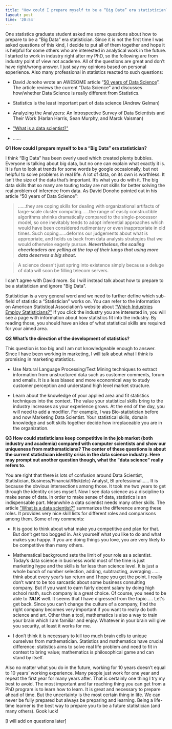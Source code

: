```yaml
---
title: "How could I prepare myself to be a “Big Data” era statistician?"
layout: post
time: '20:54'
---
```

  
One statistics graduate student asked me some questions about how to prepare to be a “Big Data” era statistician. Since it is not the first time I was asked questions of this kind, I decide to put all of them together and hope it is helpful for some others who are interested in analytical work in the future. I started to work in industry right after my PhD, so the following are from industry point of view not academe. All of the questions are great and don’t have right/wrong answer. I just say my opinions based on personal experience. Also many professional in statistics reacted to such questions:

-	 David Jonoho wrote an AWESOME article “[50 years of Data Science](https://www.google.com/url?sa=t&rct=j&q=&esrc=s&source=web&cd=4&cad=rja&uact=8&ved=0CC8QFjADahUKEwjNqfmUw-jIAhUC2SYKHdz_Bgc&url=http%3A%2F%2Fpages.cs.wisc.edu%2F~anhai%2Fcourses%2F784-fall15%2F50YearsDataScience.pdf&usg=AFQjCNHEgxJDnYO49RinB83IbPPZnuAifQ)”. The article reviews the current “Data Science” and discusses how/whether Data Science is really different from Statistics. 

-	Statistics is the least important part of data science (Andrew Gelman)

-	Analyzing the Analyzers: An Introspective Survey of Data Scientists and Their Work (Harlan Harris, Sean Murphy, and Marck Vaisman)

-	["What is a data scientist?"](http://www.dataplusscience.com/DataScientist.html)

- ......

**Q1 How could I prepare myself to be a “Big Data” era statistician?**

I think “Big Data” has been overly used which created plenty bubbles. Everyone is talking about big data, but no one can explain what exactly it is. It is fun to look at trends for some words by google occasionally, but not helpful to solve problems in real life.  A lot of data, on its own is worthless. It isn’t the size of the data that’s important. It’s what you do with it. The big data skills that so many are touting today are not skills for better solving the real problem of inference from data. As David Donoho pointed out in his article “50 years of Data Science”:

> ……they are coping skills for dealing with organizational artifacts of large-scale cluster computing……the range of easily constructible algorithms shrinks dramatically compared to the single-processor model, so one inevitably tends to adopt inferential approaches which would have been considered rudimentary or even inappropriate in old times. Such coping……deforms our judgements about what is appropriate, and holds us back from data analysis strategies that we would otherwise eagerly pursue. _**Nevertheless, the scaling cheerleaders are yelling at the top of their lungs that using more data deserves a big shout.**_

> A science doesn't just spring into existence simply because a deluge of data will soon be filling telecom servers.

I can't agree with David more. So I will instead talk about how to prepare to be a statistician and ignore "Big Data".

Statistician is a very general word and we need to further define which sub-field of statistic a “Statistician” works on. You can refer to the information on American Statistical Association’s website about [“Which Industries Employ Statisticians?"](http://www.amstat.org/careers/whichindustriesemploystatisticians.cfm) If you click the industry you are interested in, you will see a page with information about how statistics fit into the industry. By reading those, you should have an idea of what statistical skills are required for your aimed area. 

**Q2 What’s the direction of the development of statistics?**

This question is too big and I am not knowledgeable enough to answer. Since I have been working in marketing, I will talk about what I think is promising in marketing statistics. 

* Use Natural Language Processing/Text Mining techniques to extract information from unstructured data such as customer comments, forum and emails. It is a less biased and more economical way to study customer perception and understand high level market structure. 

* Learn about the knowledge of your applied area and fit statistics techniques into the context. The value your statistical skills bring to the industry increases as your experience grows. At the end of the day, you will need to add a modifier. For example, I was Bio-statistician before and now Marketing Data Scientist. Your statistical skills, domain knowledge and soft skills together decide how irreplaceable you are in the organization. 

**Q3 How could statisticians keep competitive in the job market (both industry and academia) compared with computer scientists and show our uniqueness from mathematicians? The center of these questions is about the current statistician identity crisis in the data science industry. Here may prompt out another question though, what the "data science" really refers to.**

You are right that there is lots of confusion around Data Scientist, Statistician, Business/Financial/Risk(etc) Analyst, BI professional...... It is because the obvious intersections among those. It took me two years to get through the identity crises myself. Now I see data science as a discipline to make sense of data. In order to make sense of data, statistics is an indispensable part. Meanwhile a data scientist needs many other skills. The article ["What is a data scientist?"](http://www.dataplusscience.com/DataScientist.html) summarizes the difference among these roles. It provides very nice skill lists for different roles and comparisons among them. Some of my comments:
  
  * It is good to think about what make you competitive and plan for that. But don’t get too bogged in. Ask yourself what you like to do and what makes you happy. If you are doing things you love, you are very likely to be competitive than many others.

* Mathematical background sets the limit of your role as a scientist. Today’s data science in business world most of the time is just marketing hype and the skills is far less than science level. It is just a whole bunch of number selection, adding, subtracting, averaging ...... think about every year’s tax return and I hope you get the point. I really don’t want to be too sarcastic about some business consulting company. But if you want to earn fairly decent salary by doing high school math, such company is a great choice. Of course, you need to be able to _**TALK**_ well. It seems that I have digressed from the topic..... Let's get back. Since you can’t change the culture of a company, find the right company becomes very important if you want to really do both science and art. Other than a tool, mathematics is also a way to train your brain which I am familiar and enjoy. Whatever in your brain will give you security, at least it works for me.

* I don’t think it is necessary to kill too much brain cells to unique ourselves from mathematician. Statistics and mathematics have crucial difference: statistics aims to solve real life problem and need to fit in context to bring value; mathematics is philosophical game and can stand by itself.

Also no matter what you do in the future, working for 10 years doesn’t equal to 10 years’ working experience. Many people just work for one year and repeat the first year for many years after. That is certainly one thing I try my best to avoid. The most important and far reaching thing you can get from a PhD program is to learn how to learn. It is great and necessary to prepare ahead of time. But the uncertainty is the most certain thing in life. We can never be fully prepared but always be preparing and learning.  Being a life-time learner is the best way to prepare you to be a future statistician (and many others).  Gook luck!

[I will add on questions later]
